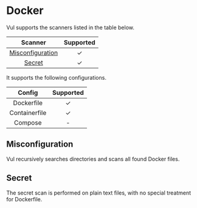 # Docker
Vul supports the scanners listed in the table below.

|      Scanner       | Supported |
| :----------------: | :-------: |
| [Misconfiguration] |     ✓     |
|      [Secret]      |     ✓     |

It supports the following configurations.

|    Config     | Supported |
| :-----------: | :-------: |
|  Dockerfile   |     ✓     |
| Containerfile |     ✓     |
|    Compose    |     -     |

## Misconfiguration
Vul recursively searches directories and scans all found Docker files.

## Secret
The secret scan is performed on plain text files, with no special treatment for Dockerfile.

[Misconfiguration]: ../../scanner/misconfiguration/index.md
[Secret]: ../../scanner/secret.md